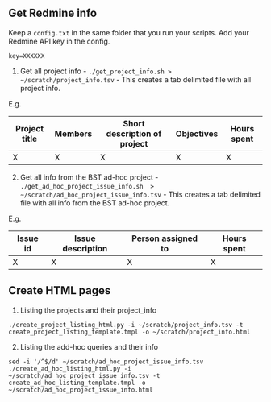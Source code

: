 ## Get Redmine info

Keep a `config.txt` in the same folder that you run your scripts. Add your Redmine API key in the config.

`key=XXXXXX`

1. Get all project info - `./get_project_info.sh > ~/scratch/project_info.tsv` - This creates a tab delimited file with all project info.

E.g.

| Project title  | Members       | Short description of project | Objectives | Hours spent |
| -------------- | ------------- | ---------------------------- | --------- | ----------- |
| X              | X             | X                            | X         | X           |

2. Get all info from the BST ad-hoc project - `./get_ad_hoc_project_issue_info.sh  > ~/scratch/ad_hoc_project_issue_info.tsv` - This creates a tab delimited file with all info from the BST ad-hoc project.

E.g.

| Issue id       | Issue description  | Person assigned to | Hours spent |
| -------------- | ------------------ | ------------------ | ----------- |
| X              | X                  | X                  | X           |

## Create HTML pages

1. Listing the projects and their project_info

`./create_project_listing_html.py -i ~/scratch/project_info.tsv -t create_project_listing_template.tmpl -o ~/scratch/project_info.html`


2. Listing the add-hoc queries and their info

`sed -i '/^$/d' ~/scratch/ad_hoc_project_issue_info.tsv`
`./create_ad_hoc_listing_html.py -i ~/scratch/ad_hoc_project_issue_info.tsv -t create_ad_hoc_listing_template.tmpl -o ~/scratch/ad_hoc_project_issue_info.html`
